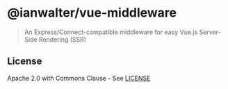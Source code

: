# @ianwalter/vue-middleware
> An Express/Connect-compatible middleware for easy Vue.js Server-Side
> Rendering (SSR)

## License

Apache 2.0 with Commons Clause - See [LICENSE][licenseUrl]

[licenseUrl]: https://github.com/ianwalter/vue-middleware/blob/main/LICENSE
